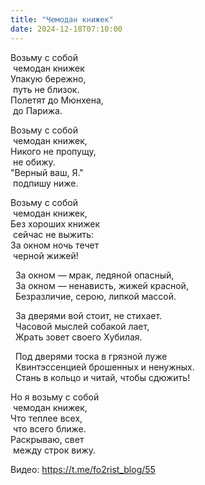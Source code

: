 ```yaml
---
title: "Чемодан книжек"
date: 2024-12-18T07:10:00
---
```


Возьму с собой<br/>
 чемодан книжек<br/>
Упакую бережно,<br/>
 путь не близок.<br/>
Полетят до Мюнхена,<br/>
 до Парижа.

Возьму с собой<br/>
 чемодан книжек,<br/>
Никого не пропущу,<br/>
 не обижу.<br/>
"Верный ваш, Я."<br/>
 подпишу ниже.

Возьму с собой<br/>
 чемодан книжек,<br/>
Без хороших книжек<br/>
 сейчас не выжить:<br/>
За окном ночь течет<br/>
 черной жижей!

  За окном — мрак, ледяной опасный,<br/>
  За окном — ненависть, жижей красной,<br/>
  Безразличие, серою, липкой массой.

  За дверями вой стоит, не стихает.<br/>
  Часовой мыслей собакой лает,<br/>
  Жрать зовет своего Хубилая.

  Под дверями тоска в грязной луже<br/>
  Квинтэссенцией брошенных и ненужных.<br/>
  Стань в кольцо и читай, чтобы сдюжить!

Но я возьму с собой<br/>
 чемодан книжек,<br/>
Что теплее всех,<br/>
 что всего ближе.<br/>
Раскрываю, свет<br/>
 между строк вижу.

Видео: https://t.me/fo2rist_blog/55
